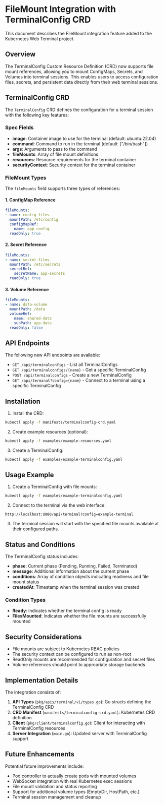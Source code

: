# FileMount Integration with TerminalConfig CRD

This document describes the FileMount integration feature added to the Kubernetes Web Terminal project.

## Overview

The TerminalConfig Custom Resource Definition (CRD) now supports file mount references, allowing you to mount ConfigMaps, Secrets, and Volumes into terminal sessions. This enables users to access configuration files, secrets, and persistent data directly from their web terminal sessions.

## TerminalConfig CRD

The `TerminalConfig` CRD defines the configuration for a terminal session with the following key features:

### Spec Fields

- **image**: Container image to use for the terminal (default: ubuntu:22.04)
- **command**: Command to run in the terminal (default: ["/bin/bash"])
- **args**: Arguments to pass to the command
- **fileMounts**: Array of file mount definitions
- **resources**: Resource requirements for the terminal container
- **securityContext**: Security context for the terminal container

### FileMount Types

The `fileMounts` field supports three types of references:

#### 1. ConfigMap Reference
```yaml
fileMounts:
- name: config-files
  mountPath: /etc/config
  configMapRef:
    name: app-config
  readOnly: true
```

#### 2. Secret Reference
```yaml
fileMounts:
- name: secret-files
  mountPath: /etc/secrets
  secretRef:
    secretName: app-secrets
  readOnly: true
```

#### 3. Volume Reference
```yaml
fileMounts:
- name: data-volume
  mountPath: /data
  volumeRef:
    name: shared-data
    subPath: app-data
  readOnly: false
```

## API Endpoints

The following new API endpoints are available:

- `GET /api/terminalconfigs` - List all TerminalConfigs
- `GET /api/terminalconfigs/{name}` - Get a specific TerminalConfig
- `POST /api/terminalconfigs` - Create a new TerminalConfig
- `GET /api/terminal?config={name}` - Connect to a terminal using a specific TerminalConfig

## Installation

1. Install the CRD:
```bash
kubectl apply -f manifests/terminalconfig-crd.yaml
```

2. Create example resources (optional):
```bash
kubectl apply -f examples/example-resources.yaml
```

3. Create a TerminalConfig:
```bash
kubectl apply -f examples/example-terminalconfig.yaml
```

## Usage Example

1. Create a TerminalConfig with file mounts:
```bash
kubectl apply -f examples/example-terminalconfig.yaml
```

2. Connect to the terminal via the web interface:
```
http://localhost:8080/api/terminal?config=example-terminal
```

3. The terminal session will start with the specified file mounts available at their configured paths.

## Status and Conditions

The TerminalConfig status includes:

- **phase**: Current phase (Pending, Running, Failed, Terminated)
- **message**: Additional information about the current phase
- **conditions**: Array of condition objects indicating readiness and file mount status
- **createdAt**: Timestamp when the terminal session was created

### Condition Types

- **Ready**: Indicates whether the terminal config is ready
- **FilesMounted**: Indicates whether the file mounts are successfully mounted

## Security Considerations

- File mounts are subject to Kubernetes RBAC policies
- The security context can be configured to run as non-root
- ReadOnly mounts are recommended for configuration and secret files
- Volume references should point to appropriate storage backends

## Implementation Details

The integration consists of:

1. **API Types** (`pkg/apis/terminal/v1/types.go`): Go structs defining the TerminalConfig CRD
2. **CRD Manifest** (`manifests/terminalconfig-crd.yaml`): Kubernetes CRD definition
3. **Client** (`pkg/client/terminalconfig.go`): Client for interacting with TerminalConfig resources
4. **Server Integration** (`main.go`): Updated server with TerminalConfig support

## Future Enhancements

Potential future improvements include:

- Pod controller to actually create pods with mounted volumes
- WebSocket integration with real Kubernetes exec sessions  
- File mount validation and status reporting
- Support for additional volume types (EmptyDir, HostPath, etc.)
- Terminal session management and cleanup